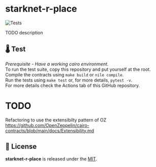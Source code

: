 # starknet-r-place
![Tests](https://github.com/gaetbout/starknet-r-place/actions/workflows/python-app.yml/badge.svg)

TODO description

## 🌡️ Test

*Prerequisite - Have a working cairo environment.*  
To run the test suite, copy this repository and put yourself at the root.  
Compile the contracts using `make build` or `nile compile`.  
Run the tests using `make test` or, for more details, `pytest -v`.   
For more  details check the Actions tab of this GitHub repository.


# TODO
Refactoring to use the extensibilty pattern of OZ  https://github.com/OpenZeppelin/cairo-contracts/blob/main/docs/Extensibility.md
## 📄 License

**starknet-r-place** is released under the [MIT](LICENSE).





